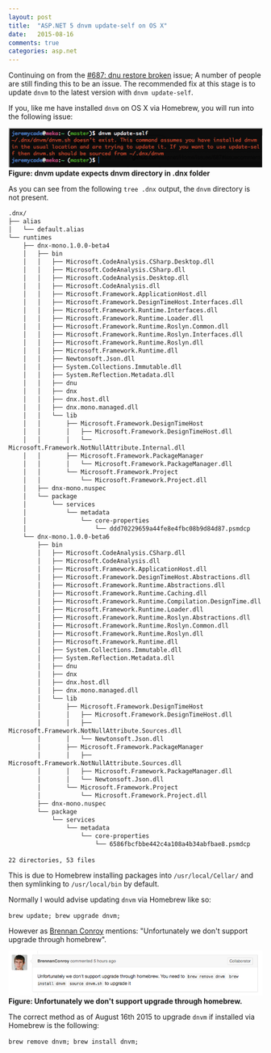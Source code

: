 ```yaml
---
layout: post
title:  "ASP.NET 5 dnvm update-self on OS X"
date:   2015-08-16
comments: true
categories: asp.net
---
```


Continuing on from the [#687: dnu restore broken](https://github.com/aspnet/Home/issues/687) issue; A number of people are still finding this to be an issue. The recommended fix at this stage is to update `dnvm` to the latest version with `dnvm update-self`.

If you, like me have installed `dnvm` on OS X via Homebrew, you will run into the following issue: 

![dvnm update-self issue](../images/dnvm_update_self.png)
**Figure: dnvm update expects dnvm directory in .dnx folder**

As you can see from the following `tree .dnx` output, the `dnvm` directory is not present.

```
.dnx/
├── alias
│   └── default.alias
└── runtimes
    ├── dnx-mono.1.0.0-beta4
    │   ├── bin
    │   │   ├── Microsoft.CodeAnalysis.CSharp.Desktop.dll
    │   │   ├── Microsoft.CodeAnalysis.CSharp.dll
    │   │   ├── Microsoft.CodeAnalysis.Desktop.dll
    │   │   ├── Microsoft.CodeAnalysis.dll
    │   │   ├── Microsoft.Framework.ApplicationHost.dll
    │   │   ├── Microsoft.Framework.DesignTimeHost.Interfaces.dll
    │   │   ├── Microsoft.Framework.Runtime.Interfaces.dll
    │   │   ├── Microsoft.Framework.Runtime.Loader.dll
    │   │   ├── Microsoft.Framework.Runtime.Roslyn.Common.dll
    │   │   ├── Microsoft.Framework.Runtime.Roslyn.Interfaces.dll
    │   │   ├── Microsoft.Framework.Runtime.Roslyn.dll
    │   │   ├── Microsoft.Framework.Runtime.dll
    │   │   ├── Newtonsoft.Json.dll
    │   │   ├── System.Collections.Immutable.dll
    │   │   ├── System.Reflection.Metadata.dll
    │   │   ├── dnu
    │   │   ├── dnx
    │   │   ├── dnx.host.dll
    │   │   ├── dnx.mono.managed.dll
    │   │   └── lib
    │   │       ├── Microsoft.Framework.DesignTimeHost
    │   │       │   ├── Microsoft.Framework.DesignTimeHost.dll
    │   │       │   └── Microsoft.Framework.NotNullAttribute.Internal.dll
    │   │       ├── Microsoft.Framework.PackageManager
    │   │       │   └── Microsoft.Framework.PackageManager.dll
    │   │       └── Microsoft.Framework.Project
    │   │           └── Microsoft.Framework.Project.dll
    │   ├── dnx-mono.nuspec
    │   └── package
    │       └── services
    │           └── metadata
    │               └── core-properties
    │                   └── ddd70229659a44fe8e4fbc08b9d84d87.psmdcp
    └── dnx-mono.1.0.0-beta6
        ├── bin
        │   ├── Microsoft.CodeAnalysis.CSharp.dll
        │   ├── Microsoft.CodeAnalysis.dll
        │   ├── Microsoft.Framework.ApplicationHost.dll
        │   ├── Microsoft.Framework.DesignTimeHost.Abstractions.dll
        │   ├── Microsoft.Framework.Runtime.Abstractions.dll
        │   ├── Microsoft.Framework.Runtime.Caching.dll
        │   ├── Microsoft.Framework.Runtime.Compilation.DesignTime.dll
        │   ├── Microsoft.Framework.Runtime.Loader.dll
        │   ├── Microsoft.Framework.Runtime.Roslyn.Abstractions.dll
        │   ├── Microsoft.Framework.Runtime.Roslyn.Common.dll
        │   ├── Microsoft.Framework.Runtime.Roslyn.dll
        │   ├── Microsoft.Framework.Runtime.dll
        │   ├── System.Collections.Immutable.dll
        │   ├── System.Reflection.Metadata.dll
        │   ├── dnu
        │   ├── dnx
        │   ├── dnx.host.dll
        │   ├── dnx.mono.managed.dll
        │   └── lib
        │       ├── Microsoft.Framework.DesignTimeHost
        │       │   ├── Microsoft.Framework.DesignTimeHost.dll
        │       │   ├── Microsoft.Framework.NotNullAttribute.Sources.dll
        │       │   └── Newtonsoft.Json.dll
        │       ├── Microsoft.Framework.PackageManager
        │       │   ├── Microsoft.Framework.NotNullAttribute.Sources.dll
        │       │   ├── Microsoft.Framework.PackageManager.dll
        │       │   └── Newtonsoft.Json.dll
        │       └── Microsoft.Framework.Project
        │           └── Microsoft.Framework.Project.dll
        ├── dnx-mono.nuspec
        └── package
            └── services
                └── metadata
                    └── core-properties
                        └── 6586fbcfbbe442c4a108a4b34abfbae8.psmdcp

22 directories, 53 files
```

This is due to Homebrew installing packages into `/usr/local/Cellar/` and then symlinking to `/usr/local/bin` by default.

Normally I would advise updating `dnvm` via Homebrew like so:

`brew update; brew upgrade dnvm;`

However as [Brennan Conroy](https://github.com/BrennanConroy) mentions: "Unfortunately we don't support upgrade through homebrew".

![Unfortunately we don't support upgrade through homebrew.](../images/dnvm-update-homebrew-not-supported.png)
**Figure: Unfortunately we don't support upgrade through homebrew.**

The correct method as of August 16th 2015 to upgrade `dnvm` if installed via Homebrew is the following: 

`brew remove dnvm; brew install dnvm;`